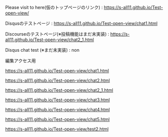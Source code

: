 Please visit to here(仮のトップページのリンク) : https://s-all11.github.io/Test-open-view/

Disqusのテストページ : https://s-all11.github.io/Test-open-view/chat1.html

Discourseのテストページ(※投稿機能はまだ未実装) : https://s-all11.github.io/Test-open-view/chat2_1.html

Disqus chat test (※まだ未実装) : non

編集アクセス用

https://s-all11.github.io/Test-open-view/chat1.html

https://s-all11.github.io/Test-open-view/chat2.html

https://s-all11.github.io/Test-open-view/chat2_1.html

https://s-all11.github.io/Test-open-view/chat3.html

https://s-all11.github.io/Test-open-view/chat4.html

https://s-all11.github.io/Test-open-view/chat5.html

https://s-all11.github.io/Test-open-view/test2.html